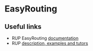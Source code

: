 # EasyRouting

## Useful links

- RUP EasyRouting [documentation](https://drive.google.com/folderview?id=0B6IHRidF9MEUNl9OWTZPd0hwUWs&usp=sharing)
- RUP [description, examples and tutors](http://sce.uhcl.edu/helm/rationalunifiedprocess/)
